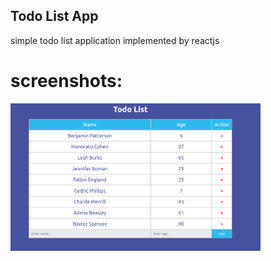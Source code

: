 ## Todo List App
simple todo list application implemented by reactjs

# screenshots:

<img src="./images/todolist.png" width="400">
